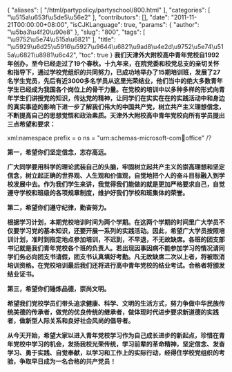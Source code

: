 {
    "aliases": [
        "/html/partypolicy/partyschool/800.html"
    ],
    "categories": [
        "\u515a\u653f\u5de5\u56e2"
    ],
    "contributors": [],
    "date": "2011-11-21T00:00:00+08:00",
    "isCJKLanguage": true,
    "params": {
        "author": "\u5ba3\u4f20\u90e8"
    },
    "slug": "800",
    "tags": [
        "\u9752\u5e74\u515a\u6821"
    ],
    "title": "\u5929\u6d25\u5916\u5927\u9644\u6821\u9ad8\u4e2d\u9752\u5e74\u515a\u6821\u8981\u6c42",
    "toc": true
}
**我们天津外大附校高中青年党校自1992年创办，至今已经走过了19个春秋。十九年来，在院党委和校党总支的亲切关怀和指导下，通过学校党组织的共同努力，已成功地举办了15期培训班，发展了27名学生党员，先后有近3000多名学员从这里光荣结业，他们当中的绝大多数青年学生已经成为我国各个岗位上的骨干力量。在党校的培训中以多种多样的形式向青年学生们讲授党的知识，传达党的精神，让同学们在实实在在的实践活动中和身边的真实事迹的影响下进一步了解我们伟大的中国共产党，树立共产主义理想信念，不断提高自己的思想觉悟和政治素质。天津外大附校高中青年党校向所有学员提出三点希望和要求：**

xml:namespace prefix = o ns = "urn:schemas-microsoft-com:office:office" /?

**第一，希望你们坚定信念，志存高远。**

**广大同学要用科学的理论武装自己的头脑，牢固树立起共产主义的崇高理想和坚定信念，树立起正确的世界观、人生观和价值观，自觉地把个人的奋斗目标融入到学校发展中去。作为我们学生来讲，我觉得我们能做的就是更加严格要求自己，自觉遵守学校和班级的各项规章制度，维护好我们学校和班集体的荣誉。** 

**第二，希望你们遵守纪律，勤奋努力。**

**根据学习计划，本期党校培训时间为两个学期。在这两个学期的时间里广大学员不仅要学习党的基本知识，还要开展一系列的实践活动。因此，希望广大学员按照培训计划，准时到指定地点参加培训，不迟到，不早退，不无故缺席。各班的团支部书记就是我们青年党校各个班的负责人。若出现因事因病不能参加学习的情况请同学们务必向团支书请假，团支书认真填好考勤。凡无故缺席二次以上者，将被取消培训资格。在党校培训最后我们还将进行高中青年党校的结业考试。合格者将颁发结业证书。**

**第三，希望你们锤炼品德，崇尚文明。**

**希望我们党校学员们带头追求健康、科学、文明的生活方式，努力争做中华民族传统美德的传承者，做党的优良传统的继承者，做体现时代进步要求新道德的实践者，做新型人际关系和良好社会风尚的倡导者。**

**从今天开始，希望大家以进入青年党校学习作为自己成长进步的新起点，珍惜在青年党校中学习的机会，发扬我校光荣传统，学习前辈的革命精神，坚定信念、发奋学习、勇于实践、自觉奉献，以学习和工作上的实际行动，经得住学校党组织的考验，争取早日成为一名合格的共产党员！**

